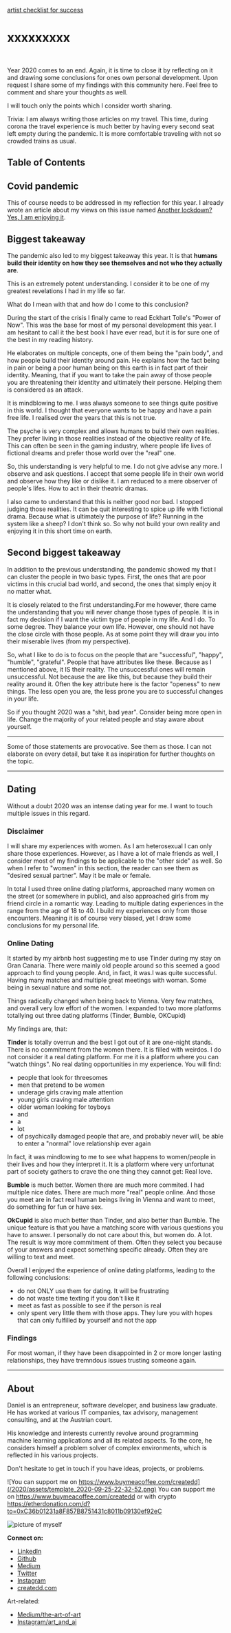 [artist checklist for success](https://www.trevorjonesart.com/blog/artist-checklist-for-success)

# xxxxxxxxx

![]()

Year 2020 comes to an end. Again, it is time to close it by reflecting on it and drawing some conclusions for ones own personal development. Upon request I share some of my findings with this community here. Feel free to comment and share your thoughts as well.

I will touch only the points which I consider worth sharing.

Trivia: I am always writing those articles on my travel. This time, during corona the travel experience is much better by having every second seat left empty during the pandemic. It is more comfortable traveling with not so crowded trains as usual.

## Table of Contents



## Covid pandemic

This of course needs to be addressed in my reflection for this year.
I already wrote an article about my views on this issue named [Another lockdown? Yes, I am enjoying it](https://medium.com/createdd-notes/another-lockdown-yes-i-am-enjoying-it-15d5651e08d4?sk=5c9d962a6560d3b51a8eb3f8efbc889f).

## Biggest takeaway

The pandemic also led to my biggest takeaway this year. It is that **humans build their identity on how they see themselves and not who they actually are**.

This is an extremely potent understanding. I consider it to be one of my greatest revelations I had in my life so far.

What do I mean with that and how do I come to this conclusion?

During the start of the crisis I finally came to read Eckhart Tolle's "Power of Now". This was the base for most of my personal development this year. I am hesitant to call it the best book I have ever read, but it is for sure one of the best in my reading history.

He elaborates on multiple concepts, one of them being the "pain body", and how people build their identity around pain. He explains how the fact being in pain or being a poor human being on this earth is in fact part of their identity. Meaning, that if you want to take the pain away of those people you are threatening their identity and ultimately their persone. Helping them is considered as an attack.

It is mindblowing to me. I was always someone to see things quite positive in this world. I thought that everyone wants to be happy and have a pain free life. I realised over the years that this is not true.

The psyche is very complex and allows humans to build their own realities. They prefer living in those realities instead of the objective reality of life. This can often be seen in the gaming industry, where people life lives of fictional dreams and prefer those world over the "real" one.

So, this understanding is very helpful to me. I do not give advise any more. I observe and ask questions. I accept that some people life in their own world and observe how they like or dislike it. I am reduced to a mere observer of people's lifes. How to act in their theatric dramas.

I also came to understand that this is neither good nor bad. I stopped judging those realities. It can be quit interesting to spice up life with fictional drama. Because what is ultimately the purpose of life? Running in the system like a sheep? I don't think so. So why not build your own reality and enjoying it in this short time on earth.

## Second biggest takeaway

In addition to the previous understanding, the pandemic showed my that I can cluster the people in two basic types. First, the ones that are poor victims in this crucial bad world, and second, the ones that simply enjoy it no matter what.

It is closely related to the first understanding.For me however, there came the understanding that you will never change those types of people. It is in fact my decision if I want the victim type of people in my life. And I do. To some degree. They balance your own life. However, one should not have the close circle with those people. As at some point they will draw you into their miserable lives (from my perspective).

So, what I like to do is to focus on the people that are "successful", "happy", "humble", "grateful". People that have attributes like these. Because as I mentioned above, it IS their reality. The unsuccessful ones will remain unsuccessful. Not because the are like this, but because they build their reality around it. Often the key attribute here is the factor "openess" to new things. The less open you are, the less prone you are to successful changes in your life.

So if you thought 2020 was a "shit, bad year". Consider being more open in life. Change the majority of your related people and stay aware about yourself.

---

Some of those statements are provocative. See them as those. I can not elaborate on every detail, but take it as inspiration for further thoughts on the topic.

---


## Dating

Without a doubt 2020 was an intense dating year for me. I want to touch multiple issues in this regard.

### Disclaimer

I will share my experiences with women. As I am heterosexual I can only share those experiences. However, as I have a lot of male friends as well, I consider most of my findings to be applicable to the "other side" as well. So when I refer to "women" in this section, the reader can see them as "desired sexual partner". May it be male or female.

In total I used three online dating platforms, approached many women on the street (or somewhere in public), and also approached girls from my friend circle in a romantic way. Leading to multiple dating experiences in the range from the age of 18 to 40. I build my experiences only from those encounters. Meaning it is of course very biased, yet I draw some conclusions for my personal life.


### Online Dating

It started by my airbnb host suggesting me to use Tinder during my stay on Gran Canaria. There were mainly old people around so this seemed a good approach to find young people. And, in fact, it was.I was quite successful. Having many matches and multiple great meetings with woman. Some being in sexual nature and some not.

Things radically changed when being back to Vienna. Very few matches, and overall very low effort of the women. I expanded to two more platforms totallying out three dating platforms (Tinder, Bumble, OKCupid)

My findings are, that:

**Tinder** is totally overrun and the best I got out of it are one-night stands. There is no commitment from the women there. It is filled with weirdos. I do not consider it a real dating platform. For me it is a platform where you can "watch things". No real dating opportunities in my experience. You will find:
- people that look for threesomes
- men that pretend to be women
- underage girls craving male attention
- young girls craving male attention
- older woman looking for toyboys
- and
- a
- lot
- of psychically damaged people that are, and probably never will, be able to enter a "normal" love relationship ever again

In fact, it was mindlowing to me to see what happens to women/people in their lives and how they interpret it. It is a platform where very unfortunat part of society gathers to crave the one thing they cannot get: Real love.


**Bumble** is much better. Women there are much more commited. I had multiple nice dates. There are much more "real" people online. And those you meet are in fact real human beings living in Vienna and want to meet, do something for fun or have sex.

**OkCupid** is also much better than Tinder, and also better than Bumble. The unique feature is that you have a matching score with various questions you have to answer. I personally do not care about this, but women do. A lot. The result is way more commitment of them. Often they select you because of your answers and expect something specific already. Often they are willing to text and meet.

Overall I enjoyed the experience of online dating platforms, leading to the following conclusions:
- do not ONLY use them for dating. It will be frustrating
- do not waste time texting if you don't like it
- meet as fast as possible to see if the person is real
- only spent very little them with those apps. They lure you with hopes that can only fulfilled by yourself and not the app


### Findings

For most woman, if they have been disappointed in 2 or more longer lasting relationships, they have tremndous issues trusting someone again.




---

## About

Daniel is an entrepreneur, software developer, and business law graduate. He has worked at various IT companies, tax advisory, management consulting, and at the Austrian court.

His knowledge and interests currently revolve around programming machine learning applications and all its related aspects. To the core, he considers himself a problem solver of complex environments, which is reflected in his various projects.

Don't hesitate to get in touch if you have ideas, projects, or problems.

![You can support me on https://www.buymeacoffee.com/createdd](/2020/assets/template_2020-09-25-22-32-52.png)
You can support me on https://www.buymeacoffee.com/createdd or with crypto https://etherdonation.com/d?to=0xC36b01231a8F857B8751431c8011b09130ef92eC


![picture of myself](https://avatars2.githubusercontent.com/u/22077628?s=460&v=4)

**Connect on:**
- [LinkedIn](https://www.linkedin.com/in/createdd)
- [Github](https://github.com/Createdd)
- [Medium](https://medium.com/@createdd)
- [Twitter](https://twitter.com/_createdd)
- [Instagram](https://www.instagram.com/create.dd/)
- [createdd.com](https://www.createdd.com/)

Art-related:
- [Medium/the-art-of-art](https://medium.com/the-art-of-art)
- [Instagram/art_and_ai](https://www.instagram.com/art_and_ai/)

<!-- Written by Daniel Deutsch -->
